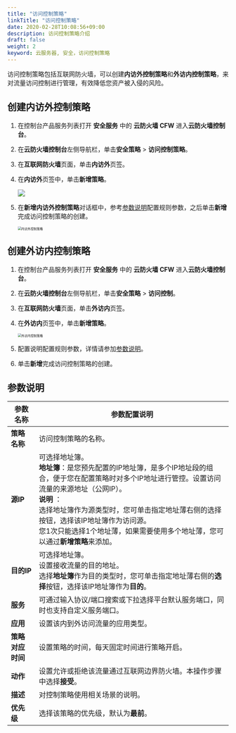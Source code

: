 ```yaml
---
title: "访问控制策略"
linkTitle: "访问控制策略"
date: 2020-02-28T10:08:56+09:00
description: 访问控制策略介绍
draft: false
weight: 2
keyword: 云服务器, 安全，访问控制策略
---
```


访问控制策略包括互联网防火墙，可以创建**内访外控制策略**和**外访内控制策略**，来对流量访问控制进行管理，有效降低您资产被入侵的风险。

## 创建内访外控制策略

1. 在控制台产品服务列表打开 **安全服务** 中的 **云防火墙 CFW** 进入**云防火墙控制台**。
2. 在**云防火墙控制台**左侧导航栏，单击**安全策略** > **访问控制策略**。
3. 在**互联网防火墙**页面，单击**内访外**页签。
4. 在**内访外**页签中，单击**新增策略**。

   ![](../_images/add_in.png)

5. 在**新增内访外控制策略**对话框中，参考[参数说明](/security/firewall/manual/cfw/#参数说明)配置规则参数，之后单击**新增**完成访问控制策略的创建。

   <img src="../_images/in_to_out.png" alt="内访外控制策略" style="zoom:50%;" />


## 创建外访内控制策略

1. 在控制台产品服务列表打开 **安全服务** 中的 **云防火墙 CFW** 进入**云防火墙控制台**。
2. 在**云防火墙控制台**左侧导航栏，单击**安全策略** > **访问控制**。
3. 在**互联网防火墙**页面，单击**外访内**页签。
4. 在**外访内**页签中，单击**新增策略**。

   <img src="../_images/out_to_in.png" alt="外访内控制策略" style="zoom:50%;" />

5. 配置说明配置规则参数，详情请参加[参数说明](/security/firewall/manual/cfw/#参数说明)。 		

6. 单击**新增**完成访问控制策略的创建。

## 参数说明

| 参数名称         | 参数配置说明                                                 |
| ---------------- | ------------------------------------------------------------ |
| **策略名称**     | 访问控制策略的名称。                                         |
| **源IP**         | 可选择地址簿。<br />**地址簿**：是您预先配置的IP地址簿，是多个IP地址段的组合，便于您在配置策略时对多个IP地址进行管控。设置访问流量的来源地址（公网IP）。<br />**说明** ：<br />选择地址簿作为源类型时，您可单击指定地址薄右侧的选择按钮，选择该IP地址簿作为访问源。<br />您1次只能选择1个地址薄，如果需要使用多个地址薄，您可以通过**新增策略**来添加。 |
| **目的IP**       | 可选择地址簿。<br />设置接收流量的目的地址。<br />选择**地址簿**作为目的类型时，您可单击指定地址薄右侧的**选择**按钮，选择该IP地址簿作为**目的**。 |
| **服务**         | 可通过输入协议/端口搜索或下拉选择平台默认服务端口，同时也支持自定义服务端口。 |
| **应用**         | 设置该内到外访问流量的应用类型。                             |
| **策略对应时间** | 设置策略的时间，每天固定时间进行策略开启。                   |
| **动作**         | 设置允许或拒绝该流量通过互联网边界防火墙。本操作步骤中选择**接受**。 |
| **描述**         | 对控制策略使用相关场景的说明。                               |
| **优先级**       | 选择该策略的优先级，默认为**最前**。                         |